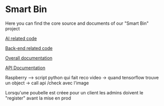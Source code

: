 # Smart Bin

Here you can find the core source and documents of our "Smart Bin" project

[AI related code](./ai)

[Back-end related code](./backend)

[Overall documentation](./doc)

[API Documentation](http://localhost:3000/documentation)



Raspberry --> script python qui fait reco video -> quand tensorflow trouve un object -> call api /check avec l'image

Lorsqu'une poubelle est créee pour un client les admins doivent le "register" avant la mise en prod 